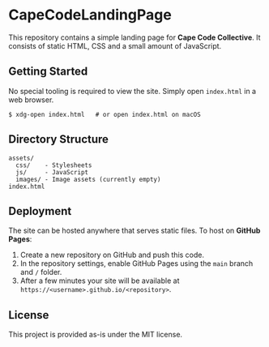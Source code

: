 # CapeCodeLandingPage

This repository contains a simple landing page for **Cape Code Collective**. It consists of static HTML, CSS and a small amount of JavaScript.

## Getting Started

No special tooling is required to view the site. Simply open `index.html` in a web browser.

```
$ xdg-open index.html   # or open index.html on macOS
```

## Directory Structure

```
assets/
  css/    - Stylesheets
  js/     - JavaScript
  images/ - Image assets (currently empty)
index.html
```

## Deployment

The site can be hosted anywhere that serves static files. To host on **GitHub Pages**:

1. Create a new repository on GitHub and push this code.
2. In the repository settings, enable GitHub Pages using the `main` branch and `/` folder.
3. After a few minutes your site will be available at `https://<username>.github.io/<repository>`.

## License

This project is provided as-is under the MIT license.
